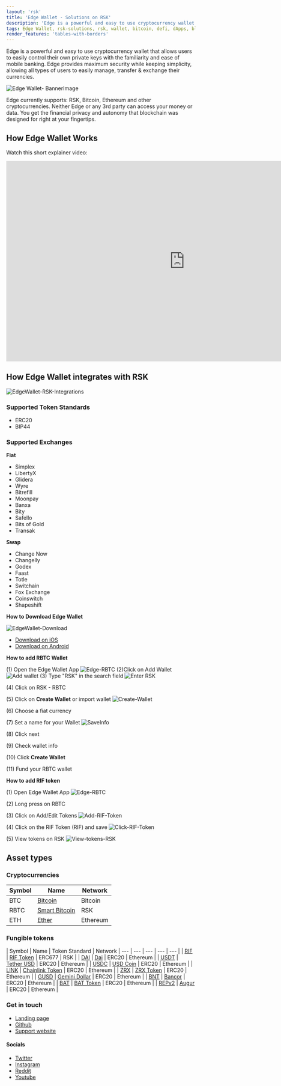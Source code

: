 ```yaml
---
layout: 'rsk'
title: 'Edge Wallet - Solutions on RSK'
description: 'Edge is a powerful and easy to use cryptocurrency wallet that allows users to easily control their own private keys with the familiarity and ease of mobile banking.'
tags: Edge Wallet, rsk-solutions, rsk, wallet, bitcoin, defi, dApps, blockchain, cryptowallet
render_features: 'tables-with-borders'
---
```


Edge is a powerful and easy to use cryptocurrency wallet that allows users to easily control their own private keys with the familiarity and ease of mobile banking. Edge provides maximum security while keeping simplicity, allowing all types of users to easily manage, transfer & exchange their currencies.

![Edge Wallet- BannerImage](/assets/img/solutions/EdgeWallet/Edge_banner.png)

Edge currently supports: RSK, Bitcoin, Ethereum and other cryptocurrencies. Neither Edge or any 3rd party can access your money or data. You get the financial privacy and autonomy that blockchain was designed for right at your fingertips.

## How Edge Wallet Works

Watch this short explainer video:

<div class="video-container">
  <iframe width="949" height="534" src="https://youtube.com/embed/5VDmSmgeqj8" frameborder="0" allow="accelerometer; autoplay; encrypted-media; gyroscope; picture-in-picture" allowfullscreen></iframe>
</div>

## How Edge Wallet integrates with RSK

![EdgeWallet-RSK-Integrations](/assets/img/solutions/EdgeWallet/Edge-RSK.jpg)

### Supported Token Standards

- ERC20
- BIP44

### Supported Exchanges

**Fiat**

- Simplex
- LibertyX
- Glidera
- Wyre
- Bitrefill
- Moonpay
- Banxa
- Bity
- Safello
- Bits of Gold
- Transak

**Swap**

- Change Now
- Changelly
- Godex
- Faast
- Totle
- Switchain
- Fox Exchange
- Coinswitch
- Shapeshift

**How to Download Edge Wallet**

![EdgeWallet-Download](/assets/img/solutions/EdgeWallet/Edge_banner_long.png)

- [Download on iOS](https://apps.apple.com/us/app/edge-crypto-bitcoin-wallet/id1344400091)
- [Download on Android](https://play.google.com/store/apps/details?id=co.edgesecure.app&hl=en_US&gl=US)

**How to add RBTC Wallet**

(1) Open the Edge Wallet App
![Edge-RBTC](/assets/img/solutions/EdgeWallet/add-wallet-home.jpg)
(2)Click on Add Wallet
![Add wallet](/assets/img/solutions/EdgeWallet/add-rbtc.jpg)
(3) Type "RSK" in the search field
![Enter RSK](/assets/img/solutions/EdgeWallet/search-rsk.jpg)

(4) Click on RSK - RBTC

(5) Click on **Create Wallet** or import wallet
![Create-Wallet](/assets/img/solutions/EdgeWallet/create-wallet.PNG)

(6) Choose a fiat currency

(7) Set a name for your Wallet
![SaveInfo](/assets/img/solutions/EdgeWallet/create-wallet-title.jpg)

(8) Click next

(9) Check wallet info

(10) Click **Create Wallet**

(11) Fund your RBTC wallet

**How to add RIF token**

(1) Open Edge Wallet App
![Edge-RBTC](/assets/img/solutions/EdgeWallet/add-rif.jpg)

(2) Long press on RBTC

(3) Click on Add/Edit Tokens
![Add-RIF-Token](/assets/img/solutions/EdgeWallet/add-rif-token.jpg)

(4) Click on the RIF Token (RIF) and save
![Click-RIF-Token](/assets/img/solutions/EdgeWallet/select-token.jpg)

(5) View tokens on RSK
![View-tokens-RSK](/assets/img/solutions/EdgeWallet/view-rif-rbtc-token.jpg)

## Asset types

### Cryptocurrencies

| Symbol | Name | Network |
| --- | --- | --- |
| BTC | [Bitcoin](https://bitcoin.org/bitcoin.pdf) | Bitcoin |
| RBTC | [Smart Bitcoin](https://developers.rsk.co/rsk/rbtc/) | RSK |
| ETH | [Ether](https://ethereum.org/en/eth/) | Ethereum |

### Fungible tokens

| Symbol | Name | Token Standard | Network
| --- | --- | --- | --- | --- |
| [RIF](https://explorer.rsk.co/address/0x2acc95758f8b5f583470ba265eb685a8f45fc9d5) | [RIF Token](https://developers.rsk.co/rif/token/) | ERC677 | RSK |
| [DAI](https://etherscan.io/token/0x6b175474e89094c44da98b954eedeac495271d0f) | [Dai](https://makerdao.com/ ) | ERC20 | Ethereum |
| [USDT](https://etherscan.io/token/0xdac17f958d2ee523a2206206994597c13d831ec7) | [Tether USD](https://tether.to/)  | ERC20 | Ethereum |
| [USDC](https://etherscan.io/token/0xa0b86991c6218b36c1d19d4a2e9eb0ce3606eb48) | [USD Coin](https://www.centre.io/)  | ERC20 | Ethereum |
| [LINK](https://etherscan.io/token/0x514910771af9ca656af840dff83e8264ecf986ca) | [Chainlink Token](https://chain.link/)  | ERC20 | Ethereum |
| [ZRX](https://etherscan.io/token/0xe41d2489571d322189246dafa5ebde1f4699f498) | [ZRX Token](https://0x.org/)  | ERC20 | Ethereum |
| [GUSD](https://etherscan.io/token/0x056fd409e1d7a124bd7017459dfea2f387b6d5cd) | [Gemini Dollar](https://gemini.com/dollar/)  | ERC20 | Ethereum |
| [BNT](https://etherscan.io/token/0x1f573d6fb3f13d689ff844b4ce37794d79a7ff1c) | [Bancor](https://bancor.network/ )  | ERC20 | Ethereum |
| [BAT](https://etherscan.io/token/0x0d8775f648430679a709e98d2b0cb6250d2887ef) | [BAT Token](https://basicattentiontoken.org/)  | ERC20 | Ethereum |
| [REPv2](https://etherscan.io/token/0x221657776846890989a759ba2973e427dff5c9bb) | [Augur](https://www.augur.net/)  | ERC20 | Ethereum |

### Get in touch

- [Landing page](https://edge.app/)
- [Github](https://github.com/EdgeApp)
- [Support website](https://support.edge.app/support/home)

#### Socials

- [Twitter](https://twitter.com/EdgeWallet)
- [Instagram](https://www.instagram.com/edgewallet/)
- [Reddit](https://www.reddit.com/r/EdgeWallet/)
- [Youtube](https://www.youtube.com/c/Edgesecure/videos)
